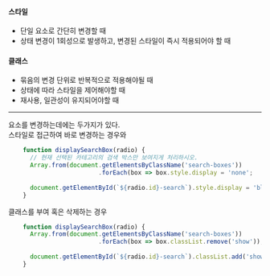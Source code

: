 #### 스타일
- 단일 요소로 간단히 변경할 때
- 상태 변경이 1회성으로 발생하고, 변경된 스타일이 즉시 적용되어야 할 때
#### 클래스
- 묶음의 변경 단위로 반복적으로 적용해야될 때
- 상태에 따라 스타일을 제어해야할 때
- 재사용, 일관성이 유지되어야할 때

---

요소를 변경하는데에는 두가지가 있다.  
스타일로 접근하여 바로 변경하는 경우와
```javascript
    function displaySearchBox(radio) {
      // 현재 선택된 카테고리의 검색 박스만 보여지게 처리하시오.
      Array.from(document.getElementsByClassName('search-boxes'))
                         .forEach(box => box.style.display = 'none';
      
      document.getElementById(`${radio.id}-search`).style.display = 'block';
    }
```
클래스를 부여 혹은 삭제하는 경우
```javascript
    function displaySearchBox(radio) {
      Array.from(document.getElementsByClassName('search-boxes'))
                         .forEach(box => box.classList.remove('show'));
      
      document.getElementById(`${radio.id}-search`).classList.add('show');
    }
```
